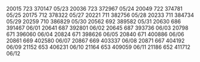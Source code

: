 
20015   723 370147 05/23
20036   723 372967 05/24
20049   722 374781 05/25
20175   712 378322 05/27
20221   711 382756 05/28
20233   711 384734 05/29
20259   710 386829 05/30
20562   692 389582 05/31
20630   686 391467 06/01
20641   687 392801 06/02 
20645   687 393736 06/03
20798   671 396060 06/04
20824   671 398626 06/05
20840   671 400886 06/06
20861   669 402580 06/07
20867   669 403337 06/08
20871   667 404192 06/09
21152   653 406231 06/10
21164   653 409059 06/11
21186   652 411712 06/12